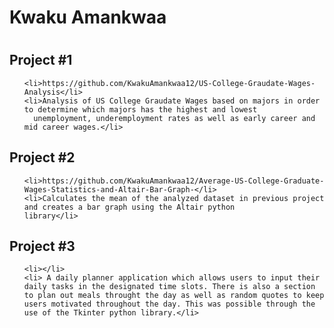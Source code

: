 
<h1>Kwaku Amankwaa<h1>
  
  <h2>Project #1</h2>
  
  <ul>
    
    <li>https://github.com/KwakuAmankwaa12/US-College-Graudate-Wages-Analysis</li>
    <li>Analysis of US College Graudate Wages based on majors in order to determine which majors has the highest and lowest
      unemployment, underemployment rates as well as early career and mid career wages.</li>
   
  </ul>
  
  
  
  
  <h2>Project #2</h2>
  
  <ul>
    
    <li>https://github.com/KwakuAmankwaa12/Average-US-College-Graduate-Wages-Statistics-and-Altair-Bar-Graph-</li>
    <li>Calculates the mean of the analyzed dataset in previous project and creates a bar graph using the Altair python         library</li>
    
  </ul>
  
  
  
  
  <h2>Project #3</h2>
  
  <ul>
    
    <li></li>
    <li> A daily planner application which allows users to input their daily tasks in the designated time slots. There is also a section to plan out meals throught the day as well as random quotes to keep users motivated throughout the day. This was possible through the use of the Tkinter python library.</li>
    
  </ul>
  
  
  


